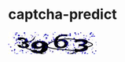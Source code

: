 # captcha-predict


![Image description](https://github.com/esnrhm/captcha-predict/blob/master/rrrrr.jpg)
